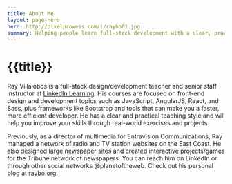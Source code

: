 ```yaml
---
title: About Me
layout: page-hero
hero: http://pixelprowess.com/i/raybo01.jpg
summary: Helping people learn full-stack development with a clear, practice style
---
```


# {{title}}

Ray Villalobos is a full-stack design/development teacher and senior staff instructor at <a href="https://www.linkedin.com/learning/instructors/ray-villalobos">LinkedIn Learning</a>. His courses are focused on front-end design and development topics such as JavaScript, AngularJS, React, and Sass, plus frameworks like Bootstrap and tools that can make you a faster, more efficient developer. He has a clear and practical teaching style and will help you improve your skills through real-world exercises and projects.

Previously, as a director of multimedia for Entravision Communications, Ray managed a network of radio and TV station websites on the East Coast. He also designed large newspaper sites and created interactive projects/games for the Tribune network of newspapers. You can reach him on LinkedIn or through other social networks @planetoftheweb. Check out his personal blog at [raybo.org](http://raybo.org).
